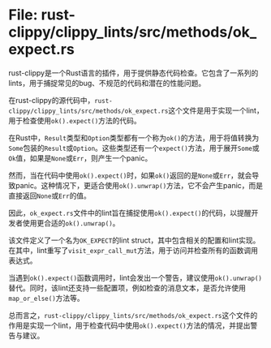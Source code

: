 # File: rust-clippy/clippy_lints/src/methods/ok_expect.rs

rust-clippy是一个Rust语言的插件，用于提供静态代码检查。它包含了一系列的lints，用于捕捉常见的bug、不规范的代码和潜在的性能问题。

在rust-clippy的源代码中，`rust-clippy/clippy_lints/src/methods/ok_expect.rs`这个文件是用于实现一个lint，用于检查使用`ok().expect()`方法的代码。

在Rust中，`Result`类型和`Option`类型都有一个称为`ok()`的方法，用于将值转换为`Some`包装的`Result`或`Option`。这些类型还有一个`expect()`方法，用于展开`Some`或`Ok`值，如果是`None`或`Err`，则产生一个panic。

然而，当在代码中使用`ok().expect()`时，如果`ok()`返回的是`None`或`Err`，就会导致panic。这种情况下，更适合使用`ok().unwrap()`方法，它不会产生panic，而是直接返回`None`或`Err`的值。

因此，`ok_expect.rs`文件中的lint旨在捕捉使用`ok().expect()`的代码，以提醒开发者使用更合适的`ok().unwrap()`。

该文件定义了一个名为`OK_EXPECT`的lint struct，其中包含相关的配置和lint实现。在其中，lint重写了`visit_expr_call_mut`方法，用于访问并检查所有的函数调用表达式。

当遇到`ok().expect()`函数调用时，lint会发出一个警告，建议使用`ok().unwrap()`替代。同时，该lint还支持一些配置项，例如检查的消息文本，是否允许使用`map_or_else()`方法等。

总而言之，`rust-clippy/clippy_lints/src/methods/ok_expect.rs`这个文件的作用是实现一个lint，用于检查代码中使用`ok().expect()`方法的情况，并提出警告与建议。

